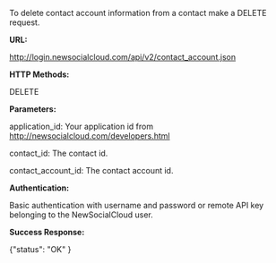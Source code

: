 To delete contact account information from a contact make a DELETE request.

**URL:**

http://login.newsocialcloud.com/api/v2/contact_account.json

**HTTP Methods:**

DELETE

**Parameters:**

<p>application_id: Your application id from <a href='http://newsocialcloud.com/developers.html'>http://newsocialcloud.com/developers.html</a></p>
<p>contact_id: The contact id.</p>
<p>contact_account_id: The contact account id.</p>

**Authentication:**

Basic authentication with username and password or remote API key belonging to the NewSocialCloud user.

**Success Response:**

{"status": "OK" }